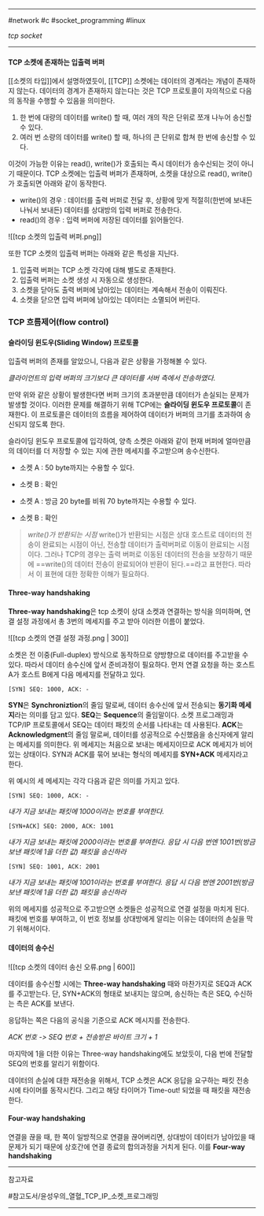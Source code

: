 
---

#network #c #socket_programming #linux

*tcp socket*

---

#### TCP 소켓에 존재하는 입출력 버퍼

[[소켓의 타입]]에서 설명하였듯이, [[TCP]] 소켓에는 데이터의 경계라는 개념이 존재하지 않는다. 데이터의 경계가 존재하지 않는다는 것은 TCP 프로토콜이 자의적으로 다음의 동작을 수행할 수 있음을 의미한다.

1. 한 번에 대량의 데이터를 write() 할 때, 여러 개의 작은 단위로 쪼개 나누어 송신할 수 있다.
2. 여러 번 소량의 데이터를 write() 할 때, 하나의 큰 단위로 합쳐 한 번에 송신할 수 있다.

이것이 가능한 이유는 read(), write()가 호출되는 즉시 데이터가 송수신되는 것이 아니기 때문이다. TCP 소켓에는 입출력 버퍼가 존재하며, 소켓을 대상으로 read(), write()가 호출되면 아래와 같이 동작한다.

- write()의 경우 : 데이터를 출력 버퍼로 전달 후, 상황에 맞게 적절히(한번에 보내든 나눠서 보내든) 데이터를 상대방의 입력 버퍼로 전송한다.
- read()의 경우 : 입력 버퍼에 저장된 데이터를 읽어들인다.

![[tcp 소켓의 입출력 버퍼.png]]

또한 TCP 소켓의 입출력 버퍼는 아래와 같은 특성을 지닌다.

1. 입출력 버퍼는 TCP 소켓 각각에 대해 별도로 존재한다.
2. 입출력 버퍼는 소켓 생성 시 자동으로 생성한다.
3. 소켓을 닫아도 출력 버퍼에 남아있는 데이터는 계속해서 전송이 이뤄진다.
4. 소켓을 닫으면 입력 버퍼에 남아있는 데이터는 소멸되어 버린다.

### TCP 흐름제어(flow control)

#### 슬라이딩 윈도우(Sliding Window) 프로토콜

입출력 버퍼의 존재를 알았으니, 다음과 같은 상황을 가정해볼 수 있다.

*클라이언트의 입력 버퍼의 크기보다 큰 데이터를 서버 측에서 전송하였다.*

만약 위와 같은 상황이 발생한다면 버퍼 크기의 초과분만큼 데이터가 손실되는 문제가 발생할 것이다.
이러한 문제를 해결하기 위해 TCP에는 **슬라이딩 윈도우 프로토콜**이 존재한다. 이 프로토콜은 데이터의 흐름을 제어하여 데이터가 버퍼의 크기를 초과하여 송신되지 않도록 한다.

슬라이딩 윈도우 프로토콜에 입각하여, 양측 소켓은 아래와 같이 현재 버퍼에 얼마만큼의 데이터를 더 저장할 수 있는 지에 관한 메세지를 주고받으며 송수신한다.

- 소켓 A : 50 byte까지는 수용할 수 있다.
- 소켓 B : 확인

- 소켓 A : 방금 20 byte를 비워 70 byte까지는 수용할 수 있다.
- 소켓 B : 확인

> *write()가 반환되는 시점*
> write()가 반환되는 시점은 상대 호스트로 데이터의 전송이 완료되는 시점이 아닌, 전송할 데이터가 출력버퍼로 이동이 완료되는 시점이다. 그러나 TCP의 경우는 출력 버퍼로 이동된 데이터의 전송을 보장하기 때문에 ==write()의 데이터 전송이 완료되어야 반환이 된다.==라고 표현한다.
> 따라서 이 표현에 대한 정확한 이해가 필요하다.

#### Three-way handshaking

**Three-way handshaking**은 tcp 소켓이 상대 소켓과 연결하는 방식을 의미하며, 연결 설정 과정에서 총 3번의 메세지를 주고 받아 이러한 이름이 붙었다.

![[tcp 소켓의 연결 설정 과정.png | 300]]

소켓은 전 이중(Full-duplex) 방식으로 동작하므로 양방향으로 데이터를 주고받을 수 있다. 따라서 데이터 송수신에 앞서 준비과정이 필요하다. 먼저 연결 요청을 하는 호스트 A가 호스트 B에게 다음 메세지를 전달하고 있다.

`[SYN] SEQ: 1000, ACK: -`

**SYN**은 **Synchroniztion**의 줄임 말로써, 데이터 송수신에 앞서 전송되는 **동기화 메세지**라는 의미를 담고 있다.
**SEQ**는 **Sequence**의 줄임말이다. 소켓 프로그래밍과 TCP/IP 프로토콜에서 SEQ는 데이터 패킷의 순서를 나타내는 데 사용된다.
**ACK**는 **Acknowledgment**의 줄임 말로써, 데이터를 성공적으로 수신했음을 송신자에게 알리는 메세지를 의미한다. 위 메세지는 처음으로 보내는 메세지이므로 ACK 메세지가 비어있는 상태이다.
SYN과 ACK를 묶어 보내는 형식의 메세지를 **SYN+ACK** 메세지라고 한다.

위 예시의 세 메세지는 각각 다음과 같은 의미를 가지고 있다.

`[SYN] SEQ: 1000, ACK: -`

*내가 지금 보내는 패킷에 1000이라는 번호를 부여한다.*

`[SYN+ACK] SEQ: 2000, ACK: 1001`

*내가 지금 보내는 패킷에 2000이라는 번호를 부여한다. 응답 시 다음 번엔 1001번(방금 보낸 패킷에 1을 더한 값) 패킷을 송신하라*

`[SYN] SEQ: 1001, ACK: 2001`

*내가 지금 보내는 패킷에 1001이라는 번호를 부여한다. 응답 시 다음 번엔 2001번(방금 보낸 패킷에 1을 더한 값) 패킷을 송신하라*

위의 메세지를 성공적으로 주고받으면 소켓들은 성공적으로 연결 설정을 마치게 된다.
패킷에 번호를 부여하고, 이 번호 정보를 상대방에게 알리는 이유는 데이터의 손실을 막기 위해서이다.

#### 데이터의 송수신

![[tcp 소켓의 데이터 송신 오류.png | 600]]

데이터를 송수신할 시에는 **Three-way handshaking** 때와 마찬가지로 SEQ과 ACK를 주고받는다. 단, SYN+ACK의 형태로 보내지는 않으며, 송신하는 측은 SEQ, 수신하는 측은 ACK를 보낸다.

응답하는 쪽은 다음의 공식을 기준으로 ACK 메시지를 전송한다.

*ACK 번호 -> SEQ 번호 + 전송받은 바이트 크기 + 1*

마지막에 1을 더한 이유는 Three-way handshaking에도 보았듯이, 다음 번에 전달할 SEQ의 번호를 알리기 위함이다.

데이터의 손실에 대한 재전송을 위해서, TCP 소켓은 ACK 응답을 요구하는 패킷 전송 시에 타이머를 동작시킨다. 그리고 해당 타이머가 Time-out! 되었을 때 패킷을 재전송한다.

#### Four-way handshaking

연결을 끊을 때, 한 쪽이 일방적으로 연결을 끊어버리면, 상대방이 데이터가 남아있을 때 문제가 되기 때문에 상호간에 연결 종료의 합의과정을 거치게 된다. 이를  **Four-way handshaking**

---

참고자료

#참고도서/윤성우의_열혈_TCP_IP_소켓_프로그래밍

---